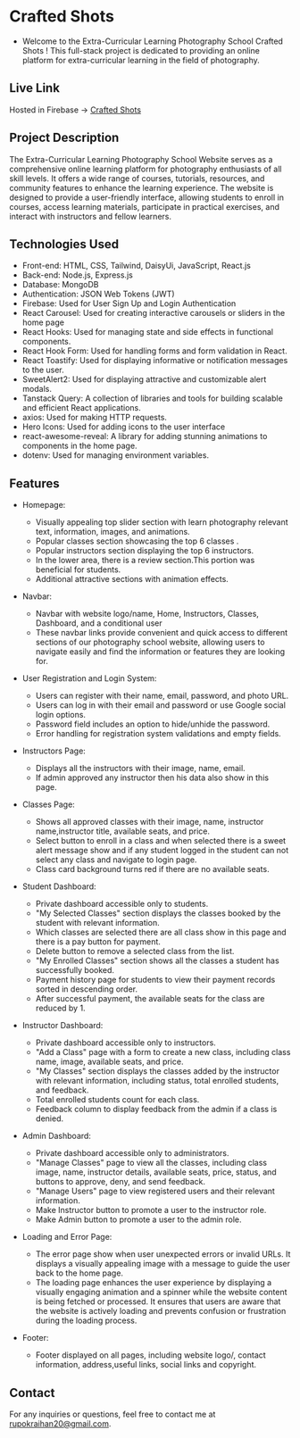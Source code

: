 # Crafted Shots
- Welcome to the Extra-Curricular Learning Photography School Crafted Shots ! This full-stack project is dedicated to providing an online platform for extra-curricular learning in the field of photography.

## Live Link
Hosted in Firebase -> [Crafted Shots](https://crafted-shots.web.app/)

## Project Description
The Extra-Curricular Learning Photography School Website serves as a comprehensive online learning platform for photography enthusiasts of all skill levels. It offers a wide range of courses, tutorials, resources, and community features to enhance the learning experience. The website is designed to provide a user-friendly interface, allowing students to enroll in courses, access learning materials, participate in practical exercises, and interact with instructors and fellow learners.

## Technologies Used
- Front-end: HTML, CSS, Tailwind, DaisyUi, JavaScript, React.js
- Back-end: Node.js, Express.js
- Database: MongoDB
- Authentication: JSON Web Tokens (JWT)
- Firebase: Used for User Sign Up and Login Authentication
- React Carousel: Used for creating interactive carousels or sliders in the home page
- React Hooks: Used for managing state and side effects in functional components.
- React Hook Form: Used for handling forms and form validation in React.
- React Toastify: Used for displaying informative or notification messages to the user.
- SweetAlert2: Used for displaying attractive and customizable alert modals.
- Tanstack Query: A collection of libraries and tools for building scalable and efficient React applications.
- axios: Used for making HTTP requests.
- Hero Icons: Used for adding icons to the user interface
- react-awesome-reveal: A library for adding stunning animations to components in the home page.
- dotenv: Used for managing environment variables.

## Features


- Homepage:
  - Visually appealing top slider section with learn photography relevant text, information, images, and animations.
  - Popular classes section showcasing the top 6 classes .
  - Popular instructors section displaying the top 6 instructors.
  - In the lower area, there is a review section.This portion was beneficial for students.
  - Additional attractive sections with animation effects.

- Navbar:
  - Navbar with website logo/name, Home, Instructors, Classes, Dashboard, and a conditional user
  - These navbar links provide convenient and quick access to different sections of our photography school website, allowing users to navigate easily and find the information or features they are looking for.

- User Registration and Login System:
  - Users can register with their name, email, password, and photo URL.
  - Users can log in with their email and password or use Google social login options.
  - Password field includes an option to hide/unhide the password.
  - Error handling for registration system validations and empty fields.

- Instructors Page:
  - Displays all the instructors with their image, name, email.
  - If admin approved any instructor then his data also show in this page.

- Classes Page:
  - Shows all approved classes with their image, name, instructor name,instructor title, available seats, and price.
  - Select button to enroll in a class and when selected there is a sweet alert message show and if any student logged in the student can not select any class and navigate to login page.
  - Class card background turns red if there are no available seats.

- Student Dashboard:
  - Private dashboard accessible only to students.
  - "My Selected Classes" section displays the classes booked by the student with relevant information.
  - Which classes are selected there are all class show in this page and there is a pay button for payment.
  - Delete button to remove a selected class from the list.
  - "My Enrolled Classes" section shows all the classes a student has successfully booked.
  - Payment history page for students to view their payment records sorted in descending order.
  - After successful payment, the available seats for the class are reduced by 1.
  

- Instructor Dashboard:
  - Private dashboard accessible only to instructors.
  - "Add a Class" page with a form to create a new class, including class name, image, available seats, and price.
  - "My Classes" section displays the classes added by the instructor with relevant information, including status, total enrolled students, and feedback.
  - Total enrolled students count for each class.
  - Feedback column to display feedback from the admin if a class is denied.

- Admin Dashboard:
  - Private dashboard accessible only to administrators.
  - "Manage Classes" page to view all the classes, including class image, name, instructor details, available seats, price, status, and buttons to approve, deny, and send feedback.
  - "Manage Users" page to view registered users and their relevant information.
  - Make Instructor button to promote a user to the instructor role.
  - Make Admin button to promote a user to the admin role.

- Loading and Error Page:
  - The error page show when user unexpected errors or invalid URLs. It displays a visually appealing image  with a message to guide the user back to the home page.
  - The loading page enhances the user experience by displaying a visually engaging animation and a spinner while the website content is being fetched or processed. It ensures that users are aware that the website is actively loading and prevents confusion or frustration during the loading process.

- Footer:
  - Footer displayed on all pages, including website logo/, contact information, address,useful links, social links and copyright.
 


## Contact

For any inquiries or questions, feel free to contact me at [rupokraihan20@gmail.com](mailto:rupokraihan20@gmail.com).

